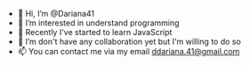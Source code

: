 - 👋 Hi, I’m @Dariana41
- 👀 I’m interested in understand programming
- 🌱 Recently I've started to learn JavaScript
- 💞️ I’m don't have any collaboration yet but I'm willing to do so
- 📫 You can contact me via my email ddariana.41@gmail.com

<!---
Dariana41/Dariana41 is a ✨ special ✨ repository because its `README.md` (this file) appears on your GitHub profile.
You can click the Preview link to take a look at your changes.
--->
